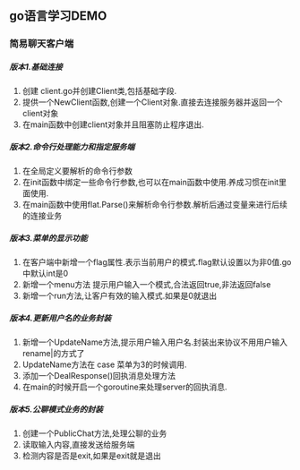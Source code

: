 ## go语言学习DEMO

### 简易聊天客户端


##### 版本1.基础连接
1. 创建 client.go并创建Client类,包括基础字段.
2. 提供一个NewClient函数,创建一个Client对象.直接去连接服务器并返回一个client对象
3. 在main函数中创建client对象并且阻塞防止程序退出.


##### 版本2.命令行处理能力和指定服务端
1. 在全局定义要解析的命令行参数
2. 在init函数中绑定一些命令行参数,也可以在main函数中使用.养成习惯在init里面使用.
3. 在main函数中使用flat.Parse()来解析命令行参数.解析后通过变量来进行后续的连接业务

##### 版本3.菜单的显示功能
1. 在客户端中新增一个flag属性.表示当前用户的模式.flag默认设置以为非0值.go中默认int是0
2. 新增一个menu方法 提示用户输入一个模式,合法返回true,非法返回false
3. 新增一个run方法,让客户有效的输入模式.如果是0就退出

##### 版本4.更新用户名的业务封装
1. 新增一个UpdateName方法,提示用户输入用户名.封装出来协议不用用户输入rename|的方式了
2. UpdateName方法在 case 菜单为3的时候调用.
3. 添加一个DealResponse()回执消息处理方法
4. 在main的时候开启一个goroutine来处理server的回执消息.

##### 版本5.公聊模式业务的封装
1. 创建一个PublicChat方法,处理公聊的业务
2. 读取输入内容,直接发送给服务端
3. 检测内容是否是exit,如果是exit就是退出

